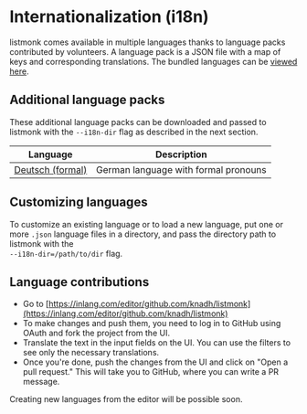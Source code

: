 # Internationalization (i18n)

listmonk comes available in multiple languages thanks to language packs contributed by volunteers. A language pack is a JSON file with a map of keys and corresponding translations. The bundled languages can be [viewed here](https://github.com/knadh/listmonk/tree/master/i18n).

## Additional language packs
These additional language packs can be downloaded and passed to listmonk with the `--i18n-dir` flag as described in the next section.

| Language         | Description                          |
|------------------|--------------------------------------|
| [Deutsch (formal)](https://raw.githubusercontent.com/SvenPe/listmonk/4bbb2e5ebb2314b754cb2318f4f6683a0f854d43/i18n/de.json) | German language with formal pronouns |


## Customizing languages

To customize an existing language or to load a new language, put one or more `.json` language files in a directory, and pass the directory path to listmonk with the<br />`--i18n-dir=/path/to/dir` flag.


## Language contributions

- Go to [https://inlang.com/editor/github.com/knadh/listmonk](https://inlang.com/editor/github.com/knadh/listmonk)
- To make changes and push them, you need to log in to GitHub using OAuth and fork the project from the UI.
- Translate the text in the input fields on the UI. You can use the filters to see only the necessary translations.
- Once you're done, push the changes from the UI and click on "Open a pull request." This will take you to GitHub, where you can write a PR message.

Creating new languages from the editor will be possible soon.
